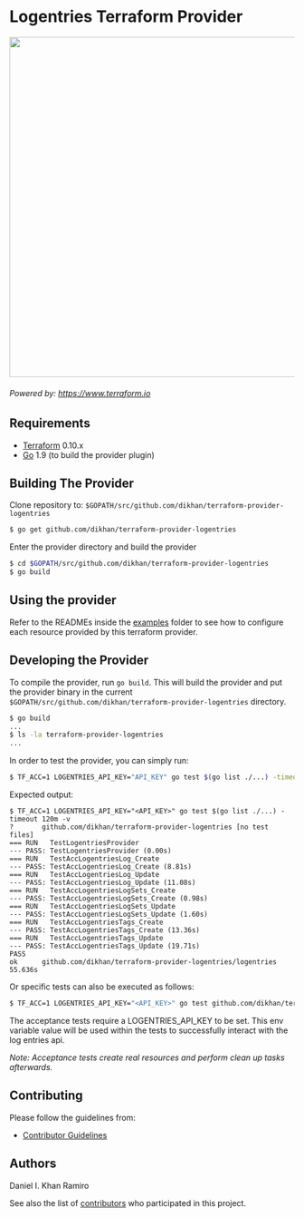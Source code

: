Logentries Terraform Provider
=============================

<img src="https://cdn.rawgit.com/hashicorp/terraform-website/master/content/source/assets/images/logo-hashicorp.svg" width="600px">

###### Powered by: https://www.terraform.io

Requirements
------------

-	[Terraform](https://www.terraform.io/downloads.html) 0.10.x
-	[Go](https://golang.org/doc/install) 1.9 (to build the provider plugin)

Building The Provider
---------------------

Clone repository to: `$GOPATH/src/github.com/dikhan/terraform-provider-logentries`

```sh
$ go get github.com/dikhan/terraform-provider-logentries
```

Enter the provider directory and build the provider

```sh
$ cd $GOPATH/src/github.com/dikhan/terraform-provider-logentries
$ go build
```

Using the provider
------------------

Refer to the READMEs inside the [examples](https://github.com/dikhan/terraform-provider-logentries/examples) folder to 
see how to configure each resource provided by this terraform provider. 

Developing the Provider
-----------------------

To compile the provider, run `go build`. This will build the provider and put the provider binary in the current
`$GOPATH/src/github.com/dikhan/terraform-provider-logentries` directory.

```sh
$ go build
...
$ ls -la terraform-provider-logentries
...
```

In order to test the provider, you can simply run:

```sh
$ TF_ACC=1 LOGENTRIES_API_KEY="API_KEY" go test $(go list ./...) -timeout 120m -v
```
Expected output:

```
$ TF_ACC=1 LOGENTRIES_API_KEY="<API_KEY>" go test $(go list ./...) -timeout 120m -v
?       github.com/dikhan/terraform-provider-logentries [no test files]
=== RUN   TestLogentriesProvider
--- PASS: TestLogentriesProvider (0.00s)
=== RUN   TestAccLogentriesLog_Create
--- PASS: TestAccLogentriesLog_Create (8.81s)
=== RUN   TestAccLogentriesLog_Update
--- PASS: TestAccLogentriesLog_Update (11.08s)
=== RUN   TestAccLogentriesLogSets_Create
--- PASS: TestAccLogentriesLogSets_Create (0.98s)
=== RUN   TestAccLogentriesLogSets_Update
--- PASS: TestAccLogentriesLogSets_Update (1.60s)
=== RUN   TestAccLogentriesTags_Create
--- PASS: TestAccLogentriesTags_Create (13.36s)
=== RUN   TestAccLogentriesTags_Update
--- PASS: TestAccLogentriesTags_Update (19.71s)
PASS
ok      github.com/dikhan/terraform-provider-logentries/logentries      55.636s

```

Or specific tests can also be executed as follows:

```sh
$ TF_ACC=1 LOGENTRIES_API_KEY="<API_KEY>" go test github.com/dikhan/terraform-provider-logentries/logentries -run  ^TestAccLogentriesTags_Create$ -timeout 120m -v
```

The acceptance tests require a LOGENTRIES_API_KEY to be set. This env variable value will be used within the tests to 
successfully interact with the log entries api.

*Note: Acceptance tests create real resources and perform clean up tasks afterwards.*

Contributing
------------
Please follow the guidelines from:

 - [Contributor Guidelines](.github/CONTRIBUTING.md)

Authors
-------

Daniel I. Khan Ramiro

See also the list of [contributors](https://github.com/dikhan/terraform-provider-logentries/graphs/contributors) who 
participated in this project.
